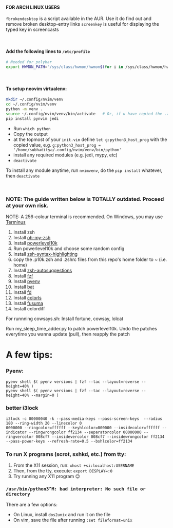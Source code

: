 #### FOR ARCH LINUX USERS
`fbrokendesktop` is a script available in the AUR. Use it do find out and remove broken desktop-entry links
`screenkey` is useful for displaying the typed key in screencasts

</br>

#### Add the following lines to `/etc/profile`
```sh
# Needed for polybar
export HWMON_PATH="/sys/class/hwmon/hwmon$(for i in /sys/class/hwmon/hwmon*/temp*_input;do echo \"$(<$(dirname $i)/name): $(cat ${i%_*}_label 2>/dev/null || echo $(basename ${i%_*})) $(readlink -f $i)\";done|grep Tdie |grep -o 'hwmon[1-9]' | grep -o '[1-9]')/temp2_input"
```

</br>

#### To setup neovim virtualenv:
```zsh
mkdir ~/.config/nvim/venv
cd ~/.config/nvim/venv
python -m venv .
source ~/.config/nvim/venv/bin/activate   # Or, if u have copied the .zshrc, u can simply run nvimvenv
pip install pynvim jedi
```
   * Run `which python`
   * Copy the output
   * at the topmost of your `init.vim` define `let g:python3_host_prog` with the copied value, e.g. `g:python3_host_prog = '/home/subhaditya/.config/nvim/venv/bin/python'`
   * install any required modules (e.g. jedi, mypy, etc)
   * `deactivate`

To install any module anytime, run `nvimvenv`, do the `pip install` whatever, then `deactivate`

</br>

### NOTE: The guide written below is TOTALLY outdated. Proceed at your own risk.


NOTE: A 256-colour terminal is recommended. On Windows, you may use [Terminus](https://eugeny.github.io/terminus/)

1. Install zsh
2. Install [oh-my-zsh](https://github.com/ohmyzsh/ohmyzsh)
3. Install [powerlevel10k](https://github.com/romkatv/powerlevel10k#oh-my-zsh)
4. Run powerlevel10k and choose some random config
5. Install [zsh-syntax-highlighting](https://github.com/zsh-users/zsh-syntax-highlighting/blob/master/INSTALL.md#oh-my-zsh)
6. copy the .p10k.zsh and .zshrc files from this repo's home folder to ~ (i.e. home)
7. Install [zsh-autosuggestions](https://github.com/zsh-users/zsh-autosuggestions/blob/master/INSTALL.md#oh-my-zsh)
8. Install [fzf](https://github.com/junegunn/fzf)
9. Install [pyenv](https://github.com/pyenv/pyenv#basic-github-checkout)
10. Install [bat](https://github.com/sharkdp/bat#installation)
11. Install [fd](https://github.com/sharkdp/fd#installation)
12. Install [colorls](https://github.com/athityakumar/colorls)
13. Install [fusuma](https://github.com/iberianpig/fusuma)
14. Install colordiff

For runnning cowsays.sh:
Install fortune, cowsay, lolcat

Run my_sleep_time_adder.py to patch powerlevel10k. Undo the patches everytime you wanna update (pull), then reapply the patch

# A few tips:
### Pyenv:
```
pyenv shell $( pyenv versions | fzf --tac --layout=reverse --height=40% )
pyenv shell $( pyenv versions | fzf --tac --layout=reverse --height=40% --margin=0 )
```

### better i3lock
```
i3lock -c 00000040 -k --pass-media-keys --pass-screen-keys  --radius 180 --ring-width 20 --linecolor 0
0000000 --ringcolor=ffffff --keyhlcolor=000000 --insidecolor=ffffff --indicator --ringwrongcolor ff2134 --separatorcolor 00000000 --ringvercolor 008cf7 --insidevercolor 008cf7 --insidewrongcolor ff2134 --pass-power-keys --refresh-rate=0.5 --bshlcolor=ff2134
```

### To run X programs (scrot, sxhkd, etc.) from tty:
1. From the X11 session, run: `xhost +si:localhost:USERNAME`
2. Then, from the tty, execute: `export DISPLAY=:0`
3. Try running any X11 program :wink:

### `/usr/bin/python3^M: bad interpreter: No such file or directory`
There are a few options:
* On Linux, install `dos2unix` and run it on the file
* On vim, save the file after running `:set fileformat=unix`
